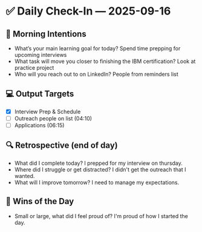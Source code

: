# ✅ Daily Check-In — 2025-09-16

## 📌 Morning Intentions
- What’s your main learning goal for today? Spend time prepping for upcoming interviews
- What task will move you closer to finishing the IBM certification? Look at practice project
- Who will you reach out to on LinkedIn? People from reminders list

## 💻 Output Targets
- [x] Interview Prep & Schedule
- [ ] Outreach people on list (04:10)
- [ ] Applications (06:15)

## 🔍 Retrospective (end of day)
- What did I complete today? I prepped for my interview on thursday.
- Where did I struggle or get distracted? I didn't get the outreach that I wanted.
- What will I improve tomorrow? I need to manage my expectations.

## 🙌 Wins of the Day
- Small or large, what did I feel proud of? I'm proud of how I started the day.

